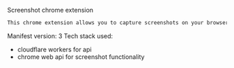 Screenshot chrome extension


```bash
This chrome extension allows you to capture screenshots on your browser and uploads that image to my app (https://secur-esnap.web.app) so that you can edit it.
```

Manifest version: 3
Tech stack used:
- cloudflare workers for api
- chrome web api for screenshot functionality 
